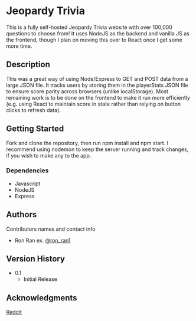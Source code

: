 # Jeopardy Trivia

This is a fully self-hosted Jeopardy Trivia website with over 100,000 questions to choose from! It uses NodeJS as the backend and vanilla JS as the frontend, though I plan on moving this over to React once I get some more time.

## Description

This was a great way of using Node/Express to GET and POST data from a large JSON file. It tracks users by storing them in the playerStats JSON file to ensure score parity across browsers (unlike localStorage). Most remaining work is to be done on the frontend to make it run more efficiently (e.g. using React to maintain score in state rather than relying on button clicks to refresh data).

## Getting Started
Fork and clone the repository, then run npm install and npm start. I recommend using nodemon to keep the server running and track changes, if you wish to make any to the app.

### Dependencies

* Javascript
* NodeJS
* Express


## Authors

Contributors names and contact info

* Ron Ran
ex. [@ron_ran1](https://twitter.com/ron_ran1)

## Version History

* 0.1
    * Initial Release



## Acknowledgments
[Reddit](https://www.reddit.com/r/datasets/comments/1uyd0t/200000_jeopardy_questions_in_a_json_file/)

